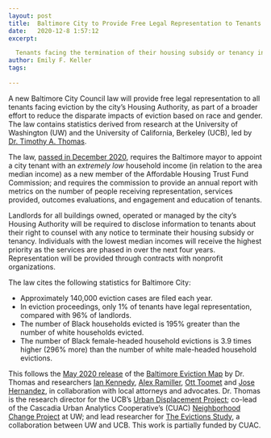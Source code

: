 ```yaml
---
layout: post
title:  Baltimore City to Provide Free Legal Representation to Tenants Facing Eviction
date:   2020-12-8 1:57:12
excerpt: 

  Tenants facing the termination of their housing subsidy or tenancy in Baltimore will now have the right to legal representation under a new law.
author: Emily F. Keller
tags:
  
---
```

A new Baltimore City Council law will provide free legal representation to all tenants facing eviction by the city’s Housing Authority, as part of a broader effort to reduce the disparate impacts of eviction based on race and gender. The law contains statistics derived from research at the University of Washington (UW) and the University of California, Berkeley (UCB), led by [Dr. Timothy A. Thomas](https://timathomas.github.io/).

The law, [passed in December 2020](https://www.marylandmatters.org/blog/baltimore-tenants-now-have-legal-right-to-lawyer-in-eviction-cases/), requires the Baltimore mayor to appoint a city tenant with an <I>extremely low</I> household income (in relation to the area median income) as a new member of the Affordable Housing Trust Fund Commission; and requires the commission to provide an annual report with metrics on the number of people receiving representation, services provided, outcomes evaluations, and engagement and education of tenants. 

Landlords for all buildings owned, operated or managed by the city’s Housing Authority will be required to disclose information to tenants about their right to counsel with any notice to terminate their housing subsidy or tenancy. Individuals with the lowest median incomes will receive the highest priority as the services are phased in over the next four years. Representation will be provided through contracts with nonprofit organizations.

The law cites the following statistics for Baltimore City:
* Approximately 140,000 eviction cases are filed each year.
* In eviction proceedings, only 1% of tenants have legal representation, compared with 96% of landlords.
* The number of Black households evicted is 195% greater than the number of white households evicted.
* The number of Black female-headed household evictions is 3.9 times higher (296% more) than the number of white male-headed household evictions.

This follows the [May 2020 release](https://www.cascadiadata.org/news/2020/07/06/housing-insecurity-research.html) of the [Baltimore Eviction Map](https://evictions.study/maryland/report/baltimore.html) by Dr. Thomas and researchers [Ian Kennedy](https://soc.washington.edu/people/ian-kennedy), [Alex Ramiller](https://geography.washington.edu/people/alexander-ramiller), [Ott Toomet](https://ischool.uw.edu/people/faculty/profile/otoomet) and [Jose Hernandez](https://escience.washington.edu/people/jose-hernandez/), in collaboration with local attorneys and advocates. Dr. Thomas is the research director for the UCB’s [Urban Displacement Project](https://www.urbandisplacement.org/); co-lead of the Cascadia Urban Analytics Cooperative’s (CUAC) [Neighborhood Change Project](https://www.cascadiadata.org/projects/neighborhood-change-project) at UW; and lead researcher for [The Evictions Study](https://evictions.study/), a collaboration between UW and UCB. This work is partially funded by CUAC. 